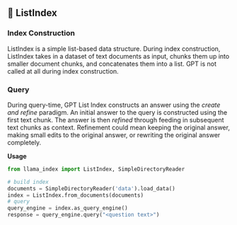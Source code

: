 ## 🔗 ListIndex

### Index Construction

ListIndex is a simple list-based data structure. During index construction, ListIndex takes in a dataset of text documents as input, chunks them up into smaller document chunks, and concatenates them into a list. GPT is not called at all during index construction.

### Query

During query-time, GPT List Index constructs an answer using the _create and refine_ paradigm. An initial answer to the query is constructed using the first text chunk. The answer is then _refined_ through feeding in subsequent text chunks as context. Refinement could mean keeping the original answer, making small edits to the original answer, or rewriting the original answer completely.

**Usage**

```python
from llama_index import ListIndex, SimpleDirectoryReader

# build index
documents = SimpleDirectoryReader('data').load_data()
index = ListIndex.from_documents(documents)
# query
query_engine = index.as_query_engine()
response = query_engine.query("<question text>")

```

